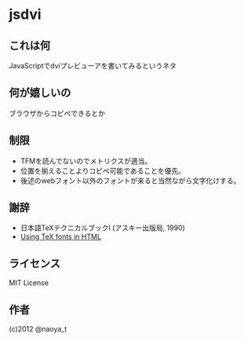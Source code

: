 # jsdvi

## これは何

JavaScriptでdviプレビューアを書いてみるというネタ

## 何が嬉しいの

ブラウザからコピペできるとか

## 制限

* TFMを読んでないのでメトリクスが適当。
* 位置を揃えることよりコピペ可能であることを優先。
* 後述のwebフォント以外のフォントが来ると当然ながら文字化けする。

## 謝辞

* 日本語TeXテクニカルブックI (アスキー出版局, 1990)
* [Using TeX fonts in HTML](http://jadzia.bu.edu/~tsl/using-tex-fonts-in-html/)

## ライセンス

MIT License

## 作者

(c)2012 @naoya_t


